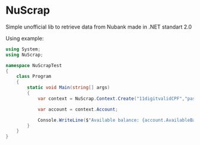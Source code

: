 # NuScrap

Simple unofficial lib to retrieve data from Nubank made in .NET standart 2.0

Using example:

```csharp
using System;
using NuScrap;

namespace NuScrapTest
{
    class Program
    {
        static void Main(string[] args)
        {
            var context = NuScrap.Context.Create("11digitvalidCPF","password");

            var account = context.Account;

            Console.WriteLine($"Available balance: {account.AvailableBalance}”);
        }
    }
}

```